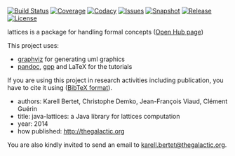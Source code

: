 [![Build Status](https://img.shields.io/travis/thegalactic/java-lattices.svg)](https://travis-ci.org/thegalactic/java-lattices)
[![Coverage](https://img.shields.io/coveralls/thegalactic/java-lattices.svg)](https://coveralls.io/github/thegalactic/java-lattices)
[![Codacy](https://api.codacy.com/project/badge/Grade/374171f126954caab1f513daa3be3684)](https://www.codacy.com/app/chdemko_2840/java-lattices)
[![Issues](https://img.shields.io/github/issues-raw/thegalactic/java-lattices.svg)](https://github.com/thegalactic/java-lattices/issues)
[![Snapshot](http://img.shields.io/badge/snapshot-2.0.0-orange.svg)](https://github.com/thegalactic/java-lattices)
[![Release](http://img.shields.io/badge/release-1.0.0-blue.svg)](https://github.com/thegalactic/java-lattices/tree/1.0.0)
[![License](http://img.shields.io/badge/license-CeCILL--B-blue.svg)](http://www.cecill.info/licences/Licence_CeCILL-B_V1-en.html)

lattices is a package for handling formal concepts ([Open Hub page](https://www.openhub.net/p/java-lattices))

This project uses:

* [graphviz](http://www.graphviz.org/) for generating uml graphics
* [pandoc](http://johnmacfarlane.net/pandoc/), [gpp](http://en.nothingisreal.com/wiki/GPP/) and LaTeX for the tutorials

If you are using this project in research activities including publication, you have to cite it using ([BibTeX format](cite.bib)). 

* authors: Karell Bertet, Christophe Demko, Jean-François Viaud, Clément Guérin
* title: java-lattices: a Java library for lattices computation
* year: 2014
* how published: http://thegalactic.org

You are also kindly invited to send an email to karell.bertet@thegalactic.org.
